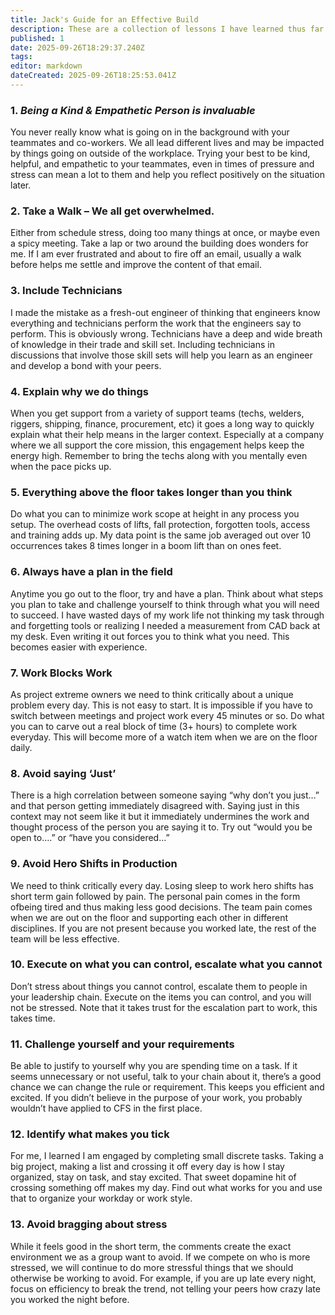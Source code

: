 ```yaml
---
title: Jack's Guide for an Effective Build
description: These are a collection of lessons I have learned thus far in my career that I want to share with you all. If you like them, great. If you don’t, that is alright too. If it sparks an interesting thought or conversation that’s fantastic.
published: 1
date: 2025-09-26T18:29:37.240Z
tags: 
editor: markdown
dateCreated: 2025-09-26T18:25:53.041Z
---
```


### 1. *Being a Kind & Empathetic Person is invaluable* 
You never really know what is going on in the background with your teammates and co-workers. We all lead different lives and may be impacted by things going on outside of the workplace. Trying your best to be kind, helpful, and empathetic to your teammates, even in times of pressure and stress can mean a lot to them and help you reflect positively on the situation later.

### 2. Take a Walk – We all get overwhelmed.
Either from schedule stress, doing too many things at once, or maybe even a spicy meeting. Take a lap or two around the building does wonders for me. If I am ever frustrated and about to fire off an email, usually a walk before helps me settle and improve the content of that email.

### 3. Include Technicians
I made the mistake as a fresh-out engineer of thinking that engineers know everything and technicians perform the work that the engineers say to perform. This is obviously wrong. Technicians have a deep and wide breath of knowledge in their trade and skill set. Including technicians in discussions that involve those skill sets will help you learn as an engineer and develop a bond with your peers.

### 4. Explain why we do things
When you get support from a variety of support teams (techs, welders, riggers, shipping, finance, procurement, etc) it goes a long way to quickly explain what their help means in the larger context. Especially at a company where we all support the core mission, this engagement helps keep the energy high. Remember to bring the techs along with you mentally even when the pace picks up.

### 5. Everything above the floor takes longer than you think
Do what you can to minimize work scope at height in any process you setup. The overhead costs of lifts, fall protection, forgotten tools, access and training adds up. My data point is the same job averaged out over 10 occurrences takes 8 times longer in a boom lift than on ones feet. 

### 6. Always have a plan in the field
Anytime you go out to the floor, try and have a plan. Think about what steps you plan to take and challenge yourself to think through what you will need to succeed. I have wasted days of my work life not thinking my task through and forgetting tools or realizing I needed a measurement from CAD back at my desk. Even writing it out forces you to think what you need. This becomes easier with experience.

### 7. Work Blocks Work 
As project extreme owners we need to think critically about a unique problem every day. This is not easy to start. It is impossible if you have to switch between meetings and project work every 45 minutes or so. Do what you can to carve out a real block of time (3+ hours) to complete work everyday. This will become more of a watch item when we are on the floor daily.

### 8. Avoid saying ‘Just’
There is a high correlation between someone saying “why don’t you just…” and that person getting immediately disagreed with. Saying just in this context may not seem like it but it immediately undermines the work and thought process of the person you are saying it to. Try out “would you be open to….” or “have you considered…”

### 9. Avoid Hero Shifts in Production
We need to think critically every day. Losing sleep to work hero shifts has short term gain followed by pain. The personal pain comes in the form ofbeing tired and thus making less good decisions. The team pain comes when we are out on the floor and supporting each other in different disciplines. If you are not present because you worked late, the rest of the team will be less effective. 

### 10. Execute on what you can control, escalate what you cannot
Don’t stress about things you cannot control, escalate them to people in your leadership chain. Execute on the items you can control, and you will not be stressed. Note that it takes trust for the escalation part to work, this takes time. 

### 11. Challenge yourself and your requirements
Be able to justify to yourself why you are spending time on a task. If it seems unnecessary or not useful, talk to your chain about it, there’s a good chance we can change the rule or requirement. This keeps you efficient and excited. If you didn’t believe in the purpose of your work, you probably wouldn’t have applied to CFS in the first place.

### 12. Identify what makes you tick
For me, I learned I am engaged by completing small discrete tasks. Taking a big project, making a list and crossing it off every day is how I stay organized, stay on task, and stay excited. That sweet dopamine hit of crossing something off makes my day. Find out what works for you and use that to organize your workday or work style.

### 13. Avoid bragging about stress
While it feels good in the short term, the comments create the exact environment we as a group want to avoid. If we compete on who is more stressed, we will continue to do more stressful things that we should otherwise be working to avoid. For example, if you are up late every night, focus on efficiency to break the trend, not telling your peers how crazy late you worked the night before.